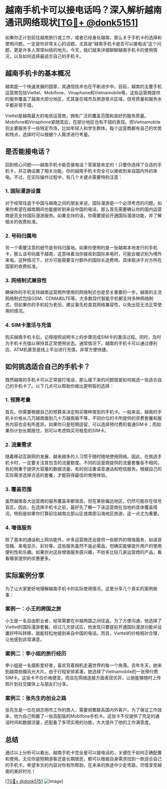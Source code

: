 # 越南手机卡可以接电话吗？深入解析越南通讯网络现状[[TG💪+ @donk5151](https://t.me/s/donk5151)]

如果你正计划前往越南旅行或工作，或者已经身处越南，那么关于手机卡的选择和使用问题，一定是你非常关心的话题。尤其是“越南手机卡是否可以接电话”这个问题，更是许多人常常纠结的地方。今天，我们就来详细聊聊越南手机卡的使用情况，以及如何选择最适合自己的手机卡。

## 越南手机卡的基本概况

越南是一个快速发展的国家，其通信技术也在不断进步中。目前，越南的主要手机运营商包括Viettel、Mobifone、Vinaphone和Vietnamobile等。这些运营商提供的服务覆盖了越南大部分地区，尤其是在城市及旅游景点区域，信号质量和服务水平都非常不错。

Viettel是越南最大的电信运营商，拥有广泛的覆盖范围和良好的服务质量。Mobifone和Vinaphone紧随其后，在部分地区也有不错的表现。而Vietnamobile则主要服务于一些特定市场，比如年轻人和学生群体。每个运营商都有自己的优势和特点，选择时可以根据个人需求进行考量。

## 是否能接电话？

回到核心问题——越南手机卡能否接电话？答案是肯定的！只要你选择了合适的手机卡，并正确设置了相关功能，你的越南手机卡完全可以接收到来自国内外的来电。不过，在实际操作过程中，有几个关键点需要特别注意：

### 1. **国际漫游设置**

对于经常往返于中国与越南之间的朋友来说，国际漫游是一个必须考虑的问题。如果你希望在越南期间也能接听到来自中国的电话，那么首先需要确认你的国内运营商是否支持国际漫游服务。如果支持的话，你需要提前开通国际漫游功能，并了解相关的收费标准。

### 2. **号码归属地**

另一个需要注意的细节是号码归属地。如果你使用的是一张越南本地发行的手机卡，那么该号码属于越南，这意味着当你接收到国际来电时，可能会被识别为境外来电。这种情况下，对方可能需要支付额外的国际长途费用，具体取决于对方所在国家的收费标准。

### 3. **网络制式兼容性**

确保你的手机支持越南运营商所使用的网络制式也是至关重要的一步。越南的主流网络制式包括GSM、CDMA和LTE等。大多数现代智能手机都支持多种网络制式，但如果你的手机较为老旧，建议事先检查其网络兼容性，以免出现无法正常使用的情况。

### 4. **SIM卡激活与充值**

购买越南手机卡后，记得按照说明书上的步骤完成SIM卡的激活过程。同时，及时为手机卡充值以保持其正常使用状态。通常情况下，越南的手机卡可以通过便利店、ATM机甚至是线上平台进行充值，非常方便快捷。

## 如何挑选适合自己的手机卡？

既然越南的手机卡可以正常接打电话，那么接下来的问题就是如何挑选一张适合自己的手机卡了。以下几点可以帮助你做出更明智的选择：

### 1. **预算考量**

首先，你需要根据自己的预算来决定购买哪种类型的手机卡。一般来说，越南的手机卡价格从几万越南盾到几十万越南盾不等，不同价位的卡所提供的资费套餐和服务内容也会有所差异。如果你只是短期逗留，可以选择预付费的普通SIM卡；而如果你计划长期居住，则可以考虑购买月租型的SIM卡。

### 2. **流量需求**

随着移动互联网的发展，越来越多的人习惯于随时随地使用网络。因此，在挑选手机卡时，一定要关注其包含的流量额度。不同的运营商提供的流量套餐各不相同，有的侧重于提供大容量的数据流量，有的则注重语音通话和短信服务。根据自己的实际需求选择合适的套餐，才能获得最佳的使用体验。

### 3. **覆盖范围**

虽然越南各大运营商的服务覆盖率都很高，但在某些偏远地区，仍然可能存在信号盲区。因此，在选择手机卡之前，最好先了解一下该运营商在当地的具体覆盖情况。特别是如果你打算前往越南北部山区或南部沿海地区旅游，这一点尤为重要。

### 4. **增值服务**

除了基本的通话和上网功能外，许多运营商还会提供一些额外的增值服务，如语音信箱、来电显示、彩铃等。这些服务虽然不是必需品，但确实能够提升用户的使用便利性和乐趣。如果你对这些增值服务感兴趣，不妨多比较几家运营商的产品，看看哪家提供的优惠更多。

## 实际案例分享

为了让大家更好地理解越南手机卡的实际使用情况，这里分享几个真实的案例故事：

### 案例一：小王的跨国之旅

小王是一名自由职业者，经常需要在中越两国之间往返。为了方便沟通，他选择了Viettel的国际漫游套餐。经过几次尝试后，他发现只要提前开通国际漫游功能并设置好呼叫转移，就能轻松地接到来自中国的电话。而且，Viettel的价格相对合理，让他感到非常满意。

### 案例二：李小姐的旅行经历

李小姐是一名摄影爱好者，喜欢背着相机走遍世界的每一个角落。去年冬天，她来到越南拍摄风光大片。由于行程安排紧凑，她选择了Vietnamobile的一张预付费SIM卡。这张卡不仅价格便宜，而且在网络连接方面表现优异，让她能够随时上传照片到社交媒体上与朋友们分享。

### 案例三：张先生的创业之路

张先生是一位在胡志明市工作的商人，需要频繁联系国内外客户。为了保证工作效率，他为自己购置了一张高配版的Mobifone手机卡。这张卡不仅提供了充足的通话时间和数据流量，还配备了多项实用的功能，大大提升了他的工作满意度。

## 总结

通过以上分析可以看出，越南手机卡完全是可以接电话的，关键在于如何正确配置和使用。无论你是短期游客还是长期居民，都可以根据自身需求找到一款适合自己的手机卡。希望本文的内容对你有所帮助，在未来的旅途中少走弯路，尽情享受越南的美好时光！

[[TG💪+ @donk5151](https://t.me/s/donk5151) ![Image](https://i.postimg.cc/rwNCRYN7/Snipaste-2025-04-30-17-27-05.png)]